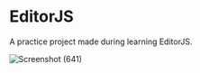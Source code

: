 # EditorJS
A practice project made during learning EditorJS.

![Screenshot (641)](https://user-images.githubusercontent.com/100675296/221013436-b5e6c17a-f80b-4b11-b029-5288aa3621a0.png)
